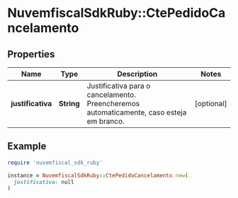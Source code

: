 # NuvemfiscalSdkRuby::CtePedidoCancelamento

## Properties

| Name | Type | Description | Notes |
| ---- | ---- | ----------- | ----- |
| **justificativa** | **String** | Justificativa para o cancelamento. Preencheremos automaticamente, caso esteja em branco. | [optional] |

## Example

```ruby
require 'nuvemfiscal_sdk_ruby'

instance = NuvemfiscalSdkRuby::CtePedidoCancelamento.new(
  justificativa: null
)
```


